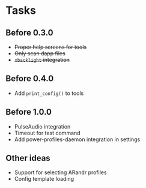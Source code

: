 # Tasks

## Before 0.3.0
* ~~Proper help screens for tools~~
* ~~Only scan dapp files~~
* ~~`xbacklight` integration~~

## Before 0.4.0
* Add `print_config()` to tools

## Before 1.0.0
* PulseAudio integration
* Timeout for test command
* Add power-profiles-daemon integration in settings

## Other ideas
* Support for selecting ARandr profiles
* Config template loading

